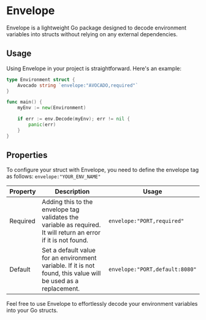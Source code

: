 # Envelope

Envelope is a lightweight Go package designed to decode environment variables into structs without relying on any external dependencies.

## Usage
Using Envelope in your project is straightforward. Here's an example:

```go
type Environment struct {
    Avocado string `envelope:"AVOCADO,required"`
}

func main() {
    myEnv := new(Environment)

    if err := env.Decode(myEnv); err != nil {
        panic(err)
    }
}
```

## Properties
To configure your struct with Envelope, you need to define the envelope tag as follows: ``envelope:"YOUR_ENV_NAME"``

| Property    | Description | Usage   |
| --------    | -------    | ------- |
| Required    | Adding this to the envelope tag validates the variable as required. It will return an error if it is not found.    | ``envelope:"PORT,required"`` |
| Default | Set a default value for an environment variable. If it is not found, this value will be used as a replacement.     | ``envelope:"PORT,default:8080"`` |

Feel free to use Envelope to effortlessly decode your environment variables into your Go structs.
